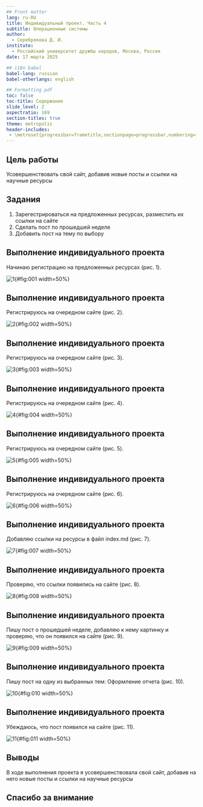 ```yaml
---
## Front matter
lang: ru-RU
title: Индивидуальный проект. Часть 4
subtitle: Операционные системы
author:
  - Серебрякова Д. И.
institute:
  - Российский университет дружбы народов, Москва, Россия
date: 17 марта 2025

## i18n babel
babel-lang: russian
babel-otherlangs: english

## Formatting pdf
toc: false
toc-title: Содержание
slide_level: 2
aspectratio: 169
section-titles: true
theme: metropolis
header-includes:
 - \metroset{progressbar=frametitle,sectionpage=progressbar,numbering=fraction}
---
```


## Цель работы

Усовершенствовать свой сайт, добавив новые посты и ссылки на научные ресурсы

## Задания

1. Зарегестрироваться на предложенных ресурсах, разместить их ссылки на сайте
2. Сделать пост по прошедшей неделе
3. Добавить пост на тему по выбору

## Выполнение индивидуального проекта

Начинаю регистрацию на предложенных ресурсах (рис. 1).

![1](image/1.JPG){#fig:001 width=50%}

## Выполнение индивидуального проекта

Регистрируюсь на очередном сайте (рис. 2).

![2](image/2.JPG){#fig:002 width=50%}

## Выполнение индивидуального проекта

Регистрируюсь на очередном сайте (рис. 3).

![3](image/3.JPG){#fig:003 width=50%}

## Выполнение индивидуального проекта

Регистрируюсь на очередном сайте (рис. 4).

![4](image/4.JPG){#fig:004 width=50%}

## Выполнение индивидуального проекта

Регистрируюсь на очередном сайте (рис. 5).

![5](image/5.JPG){#fig:005 width=50%}

## Выполнение индивидуального проекта

Регистрируюсь на очередном сайте (рис. 6).

![6](image/6.JPG){#fig:006 width=50%}

## Выполнение индивидуального проекта

Добавляю ссылки на ресурсы в файл index.md (рис. 7).

![7](image/7.JPG){#fig:007 width=50%}

## Выполнение индивидуального проекта

Проверяю, что ссылки появились на сайте (рис. 8).

![8](image/8.JPG){#fig:008 width=50%}

## Выполнение индивидуального проекта

Пишу пост о прошедшей неделе, добавляю к нему картинку и проверяю, что он появился на сайте (рис. 9).

![9](image/9.JPG){#fig:009 width=50%}

## Выполнение индивидуального проекта

Пишу пост на одну из выбранных тем: Оформление отчета (рис. 10).

![10](image/10.JPG){#fig:010 width=50%}

## Выполнение индивидуального проекта

Убеждаюсь, что пост появился на сайте (рис. 11).

![11](image/11.JPG){#fig:011 width=50%}

## Выводы

В ходе выполнения проекта я усовершенствовала свой сайт, добавив на него новые посты и ссылки на научные ресурсы

## Спасибо за внимание
